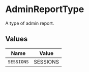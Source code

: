 # AdminReportType

A type of admin report.


## Values

| Name       | Value      |
| ---------- | ---------- |
| `SESSIONS` | SESSIONS   |